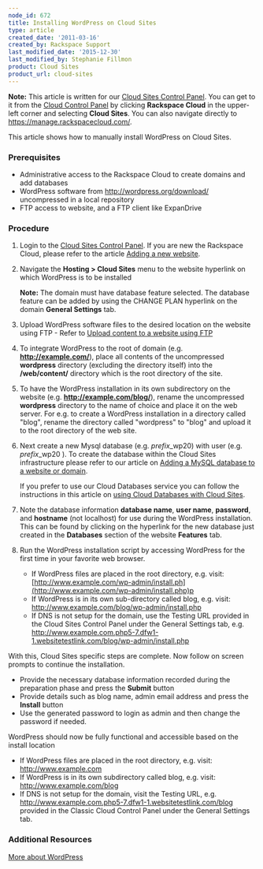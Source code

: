 ```yaml
---
node_id: 672
title: Installing WordPress on Cloud Sites
type: article
created_date: '2011-03-16'
created_by: Rackspace Support
last_modified_date: '2015-12-30'
last_modified_by: Stephanie Fillmon
product: Cloud Sites
product_url: cloud-sites
---
```


**Note:** This article is written for our [Cloud Sites Control Panel](https://manage.rackspacecloud.com/). You can get to it from the [Cloud Control Panel](https://mycloud.rackspace.com) by clicking **Rackspace Cloud** in the upper-left corner and selecting **Cloud Sites**. You can also navigate directly to <https://manage.rackspacecloud.com/>.

This article shows how to manually install WordPress on Cloud Sites.

### Prerequisites

-   Administrative access to the Rackspace Cloud to create domains and
    add databases
-   WordPress software from <http://wordpress.org/download/>
    uncompressed in a local repository
-   FTP access to website, and a FTP client like ExpanDrive

### Procedure

1.  Login to the [Cloud Sites Control Panel](https://manage.rackspacecloud.com). If you are new the
    Rackspace Cloud, please refer to the article [Adding a new website](/how-to/getting-started-with-cloud-sites-how-to-add-a-new-website).

2.  Navigate the **Hosting > Cloud Sites** menu to the website hyperlink on which WordPress is to be
    installed

    **Note:** The domain must have database feature selected. The
    database feature can be added by using the CHANGE PLAN hyperlink on
    the domain **General Settings** tab.

3.  Upload WordPress software files to the desired location on the website using FTP - Refer to [Upload content to a website using FTP](/how-to/getting-started-with-cloud-sites-uploading-your-content)

4.  To integrate WordPress to the root of domain (e.g.
    **http://example.com/**), place all contents of the uncompressed
    **wordpress** directory (excluding the directory itself) into the
    **/web/content/** directory which is the root directory of the site.

5.  To have the WordPress installation in its own subdirectory on the
    website (e.g. **http://example.com/blog/**), rename the uncompressed
    **wordpress** directory to the name of choice and place it on the
    web server. For e.g. to create a WordPress installation in a
    directory called "blog", rename the directory called "wordpress" to
    "blog" and upload it to the root directory of the web site.

6.  Next create a new Mysql database (e.g. *prefix*\_wp20) with
    user (e.g. *prefix*\_wp20 ).  To create the database within the
    Cloud Sites infrastructure please refer to our article on [Adding a MySQL database to a website or domain](/how-to/rackspace-cloud-sites-essentials-mysql-databases).

    If you prefer to use our Cloud Databases service you can follow the
    instructions in this article on [using Cloud Databases with Cloud Sites](/how-to/using-cloud-databases-with-your-cloud-site).

7.  Note the database information **database name**, **user name**,
    **password**,  and **hostname** (not localhost) for use during the
    WordPress installation. This can be found by clicking on the
    hyperlink for the new database just created in the
    **Databases** section of the website **Features** tab.

8.  Run the WordPress installation script by accessing WordPress for the
    first time in your favorite web browser.

    -   If WordPress files are placed in the root directory, e.g. visit:
    [http://www.example.com/wp-admin/install.ph](http://www.example.com/wp-admin/install.php)p
    -   If WordPress is in its own sub-directory called blog, e.g. visit:
    <http://www.example.com/blog/wp-admin/install.php>
    -   If DNS is not setup for the domain, use the Testing URL provided in the Cloud Sites Control Panel under the General Settings tab, e.g. http://www.example.com.php5-7.dfw1-1.websitetestlink.com/blog/wp-admin/install.php

With this, Cloud Sites specific steps are complete. Now follow on screen
prompts to continue the installation.

-   Provide the necessary database information recorded during the
    preparation phase and press the **Submit** button
-   Provide details such as blog name, admin email address and press
    the **Install** button
-   Use the generated password to login as admin and then change the
    password if needed.

WordPress should now be fully functional and accessible based on the
install location

-   If WordPress files are placed in the root directory, e.g. visit:
    http://www.example.com
-   If WordPress is in its own subdirectory called blog, e.g. visit:
    http://www.example.com/blog
-   If DNS is not setup for the domain, visit the Testing URL, e.g.
    http://www.example.com.php5-7.dfw1-1.websitetestlink.com/blog
    provided in the Classic Cloud Control Panel under the General
    Settings tab.

### Additional Resources

[More about WordPress](http://wordpress.org/download/)
